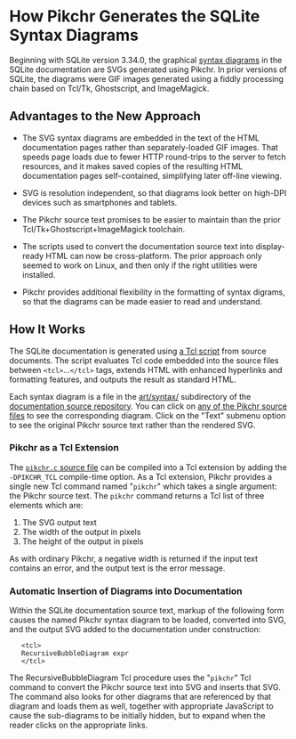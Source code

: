 # How Pikchr Generates the SQLite Syntax Diagrams

Beginning with SQLite version 3.34.0, the graphical
[syntax diagrams][1] in the SQLite documentation are SVGs generated
using Pikchr.  In prior versions of SQLite, the diagrams were GIF images generated
using a fiddly processing chain based on Tcl/Tk, Ghostscript, and ImageMagick.

[1]: https://sqlite.org/syntaxdiagrams.html

## Advantages to the New Approach

  *  The SVG syntax diagrams are embedded in the text of the
     HTML documentation pages rather than separately-loaded
     GIF images.  That speeds page loads due to fewer HTTP round-trips to the server to fetch
     resources, and it makes saved copies of the resulting HTML documentation pages
     self-contained, simplifying later off-line viewing.

  *  SVG is resolution independent, so that diagrams look better on
     high-DPI devices such as smartphones and tablets.

  *  The Pikchr source text promises to be easier to maintain than
     the prior Tcl/Tk+Ghostscript+ImageMagick toolchain.

  *  The scripts used to convert the documentation source text into
     display-ready HTML can now be cross-platform.  The prior approach
     only seemed to work on Linux, and then only if the right utilities
     were installed.

  *  Pikchr provides additional flexibility in the formatting of
     syntax digrams, so that the diagrams can be made easier to read
     and understand.

## How It Works

The SQLite documentation is generated using [a Tcl script][2] from
source documents. The script evaluates Tcl code embedded into the
source files between `<tcl>`...`</tcl>` tags, extends HTML with
enhanced hyperlinks and formatting features, and outputs the result
as standard HTML.

[2]: https://sqlite.org/docsrc/file/wrap.tcl

Each syntax diagram is a file in the
[art/syntax/][3] subdirectory of the [documentation source repository][4].
You can click on [any of the Pikchr source files][3] to see the corresponding
diagram.  Click on the "Text" submenu option to see the original Pikchr
source text rather than the rendered SVG.

[3]: https://www.sqlite.org/docsrc/dir/art/syntax?ci=trunk
[4]: https://www.sqlite.org/docsrc/doc/trunk/README.md

### Pikchr as a Tcl Extension

The [`pikchr.c` source file][src] can be compiled into a Tcl extension by
adding the `-DPIKCHR_TCL` compile-time option.  As a Tcl extension,
Pikchr provides a single new Tcl command named "`pikchr`" which takes
a single argument: the Pikchr source text.  The `pikchr` command returns
a Tcl list of three elements which are:

   1.  The SVG output text
   2.  The width of the output in pixels
   3.  The height of the output in pixels

As with ordinary Pikchr, a negative width is returned if the input text
contains an error, and the output text is the error message.

[src]: https://pikchr.org/home/file/pikchr.c

### Automatic Insertion of Diagrams into Documentation

Within the SQLite documentation source text, markup of the following
form causes the named Pikchr syntax diagram to be loaded, converted
into SVG, and the output SVG added to the documentation under construction:

~~~~
   <tcl>
   RecursiveBubbleDiagram expr
   </tcl>
~~~~

The RecursiveBubbleDiagram Tcl procedure uses the "`pikchr`" Tcl command
to convert the Pikchr source text into SVG and inserts that SVG.  The
command also looks for other diagrams that are referenced by that diagram
and loads them as well, together with appropriate JavaScript to cause the
sub-diagrams to be initially hidden, but to expand when the reader clicks on
the appropriate links.
